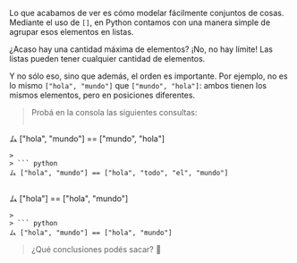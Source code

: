 Lo que acabamos de ver es cómo modelar fácilmente conjuntos de cosas. Mediante el uso de `[]`, en Python contamos con una manera simple de agrupar esos elementos en listas.

¿Acaso hay una cantidad máxima de elementos? ¡No, no hay límite! Las listas pueden tener cualquier cantidad de elementos.

Y no sólo eso, sino que además, el orden es importante. Por ejemplo, no es lo mismo `["hola", "mundo"]` que `["mundo", "hola"]`: ambos tienen los mismos elementos, pero en posiciones diferentes.

> Probá en la consola las siguientes consultas:
>
> ``` python
ム ["hola", "mundo"] == ["mundo", "hola"]
```
>
> ``` python
ム ["hola", "mundo"] == ["hola", "todo", "el", "mundo"]
```
>
> ``` python
ム ["hola"] == ["hola", "mundo"]
```
>
> ``` python
ム ["hola", "mundo"] == ["hola", "mundo"]
```
> ¿Qué conclusiones podés sacar? :thought_balloon:
